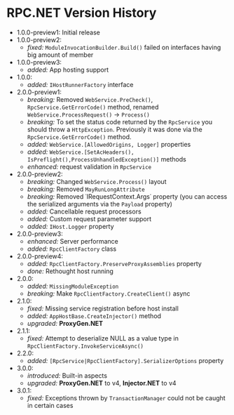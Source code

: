 # RPC.NET Version History
- 1.0.0-preview1: Initial release
- 1.0.0-preview2:
  - *fixed:* `ModuleInvocationBuilder.Build()` failed on interfaces having big amount of member
- 1.0.0-preview3:
  - *added:* App hosting support
- 1.0.0:
  - *added:* `IHostRunnerFactory` interface
- 2.0.0-preview1:
  - *breaking:* Removed `WebService.PreCheck()`, `RpcService.GetErrorCode()` method, renamed `WebService.ProcessRequest()` -> `Process()`
  - *breaking:* To set the status code returned by the `RpcService` you should throw a `HttpException`. Previously it was done via the `RpcService.GetErrorCode()` method.
  - *added:* `WebService.[AllowedOrigins, Logger]` properties
  - *added:* `WebService.[SetAcHeaders(), IsPreflight(),ProcessUnhandledException()]` methods
  - *enhanced:* request validation in `RpcService`
- 2.0.0-preview2:
  - *breaking:* Changed `WebService.Process()` layout
  - *breaking:* Removed `MayRunLongAttribute`
  - *breaking:* Removed ˙IRequestContext.Args˙ property (you can access the serialized arguments via the `Payload` property)
  - *added:* Cancellable request processors
  - *added:* Custom request parameter support
  - *added:* `IHost.Logger` property
- 2.0.0-preview3:
  - *enhanced:* Server performance
  - *added:* `RpcClientFactory` class
- 2.0.0-preview4:
  - *added:* `RpcClientFactory.PreserveProxyAssemblies` property
  - *done:* Rethought host running
- 2.0.0:
  - *added:* `MissingModuleException`
  - *breaking:* Make `RpcClientFactory.CreateClient()` async
- 2.1.0:
  - *fixed:* Missing service registration before host install
  - *added:* `AppHostBase.CreateInjector()` method
  - *upgraded:* **ProxyGen.NET**
- 2.1.1:
  - *fixed:* Attempt to deserialize NULL as a value type in `RpcClientFactory.InvokeServiceAsync()`
- 2.2.0:
  - *added:* `[RpcService|RpcClientFactory].SerializerOptions` property
- 3.0.0:
  - *introduced:* Built-in aspects
  - *upgraded:* **ProxyGen.NET** to v4, **Injector.NET** to v4
- 3.0.1:
  - *fixed:* Exceptions thrown by `TransactionManager` could not be caught in certain cases